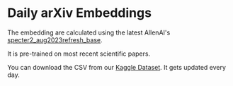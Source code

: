 # Daily arXiv Embeddings

The embedding are calculated using the latest AllenAI's
[specter2_aug2023refresh_base](https://huggingface.co/allenai/specter2_aug2023refresh_base).

It is pre-trained on most recent scientific papers.

You can download the CSV from our
[Kaggle Dataset](https://www.kaggle.com/datasets/orxaicom/daily-arxiv-embeddings).
It gets updated every day.
